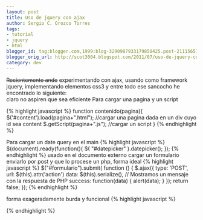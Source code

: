 ```yaml
---
layout: post
title: Uso de jquery con ajax
author: Sergio C. Orozco Torres
tags:
- tutorial
- jquery
- html
blogger_id: tag:blogger.com,1999:blog-3290987933179858425.post-2111565777799621636
blogger_orig_url: http://scot3004.blogspot.com/2011/07/uso-de-jquery-con-ajax.html
category: dev
---
```


~~Recientemente ando~~ experimentando con ajax, usando como framework jquery, implementando elementos css3 y entre todo ese sancocho he encontrado lo siguiente:<br />
claro no aspiren que sea eficiente
Para cargar una pagina y un script

{% highlight javascript %}
function contenido(pagina){
  $('#content').load(pagina+".html");
  //cargar una pagina dada en un div cuyo id sea content
  $.getScript(pagina+".js"); //cargar un script
}
{% endhighlight %}

Para cargar un date query en el main
{% highlight javascript %}
$(document).ready(function(){
  $( "#datepicker" ).datepicker();
});
{% endhighlight %}
usado en el documento externo
cargar un formulario enviarlo por post y que lo procese un php, forma ideal
{% highlight javascript %}
$("#formulario").submit( function () {
  $.ajax({
    type: 'POST',
    url: $(this).attr('action')
    data: $(this).serialize(),
    // Mostramos un mensaje con la respuesta de PHP
    success: function(data) {
      alert(data);
    }
  });
  return false;
});
{% endhighlight %}

forma exageradamente burda y funcional
{% highlight javascript %}
 <form action="recibidos.php" autocomplete="on" id="formulario"
    method="POST" name="formulario" onsubmit="
    $.ajax({
      type: "POST",
      url: "recibidos.php",
      data: $(this).serialize(),
      // Mostramos un mensaje con la respuesta de PHP
      success: function(data) {
        alert(data);
      }
    });
    return false;"
    </form>
{% endhighlight %}

